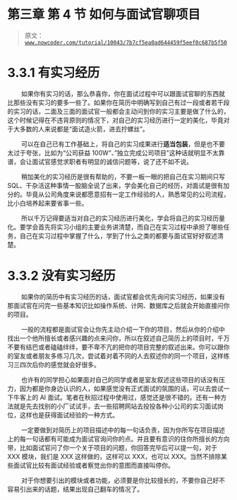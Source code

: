 # 第三章 第 4 节 如何与面试官聊项目

> 原文：[`www.nowcoder.com/tutorial/10043/7b7cf5ea0ad644459f5eef0c687b5f50`](https://www.nowcoder.com/tutorial/10043/7b7cf5ea0ad644459f5eef0c687b5f50)

# 3.3.1 有实习经历

        如果你有实习的话，那么恭喜你，你在面试过程中可以跟面试官聊的东西就比那些没有实习的要多一些了。如果你在简历中明确写到自己有过一段或者若干段的实习的话，二面及三面的面试官一般都会主动问到你的实习主要是做了什么的，这个时候记得在不违背原则的情况下，对自己的实习经历进行一定的美化，毕竟对于大多数的人来说都是“面试造火箭，进去拧螺丝”。

        可以在自己已有工作基础上，将自己的实习成果进行**适当包装**，但是也不要太过于夸张，比如为“公司获益 100W“、”独立完成公司项目”这种话就明显不太靠谱，会让面试官感觉求职者有明显的诚信问题等，说了还不如不说。

        稍加美化的实习经历是很有帮助的，不要一板一眼的把自己在实习期间只写 SQL、干杂活这种事情一股脑全说了出来，学会美化自己的经历，对面试是很有加分的。毕竟从公司角度来说都愿意招有一定工作经验的人，熟悉常见的公司流程，比小白培养起来要省事一些。

        所以千万记得要适当对自己的实习经历进行美化，学会将自己的实习经历量化。要学会首先将实习小组的主要业务讲清楚，而自己在实习过程中承担了哪些任务，自己在实习过程中掌握了什么，学到了什么之类的都要与面试官好好叙述清楚。

# 3.3.2 没有实习经历

        如果你的简历中有实习经历的话，面试官都会优先询问实习经历，如果没有那面试官在问完一些基本知识比如操作系统、计网、数据库之后就会开始直接问你的项目。

        一般的流程都是面试官会让你先主动介绍一下你的项目，然后从你的介绍中找出一个他所擅长或者感兴趣的点来问你，所以在叙述自己简历上的项目时，千万不要有结巴或者磕磕绊绊，要不卑不亢的把你的项目完整的叙述出来。你可以跟你的室友或者朋友多练习几次，尝试着对着不同的人去叙述你的同一个项目，这样练习三四次后你的感觉就会好很多。

        也许有的同学担心如果面对自己的同学或者是室友叙述这些项目的话没有压力，因为都是你身边认识的人，如果感觉没有正式面试的氛围的话，可以去尝试一下牛客上的 AI 面试。笔者在秋招过程中使用过，感觉还是很不错的。还有一种方法就是先去找别的小厂试试手，去一些招聘网站去投投各种小公司的实习面试岗位，这样也是获得面试经验的一种方式。

        一定要做到对简历上的项目描述中的每一句话负责，因为你所写在项目描述上的每一句话都有可能成为面试官询问你的点。并且要有意识的往你所擅长的方向带，比如面试官问了你一个关于项目的问题，你回答完毕后可以提一句，对于 XXX 模块，我们是 XXX 这样做的，这样可以 XXX，也可以 XXX。当然不排除某些面试官比较有面试经验或者察觉出你的意图而直接叫停你。

        对于你想要引出的模块或者功能，必须要是你比较擅长的，不要你自己好不容易引出来的话题，结果出现自己翻车的情况了。